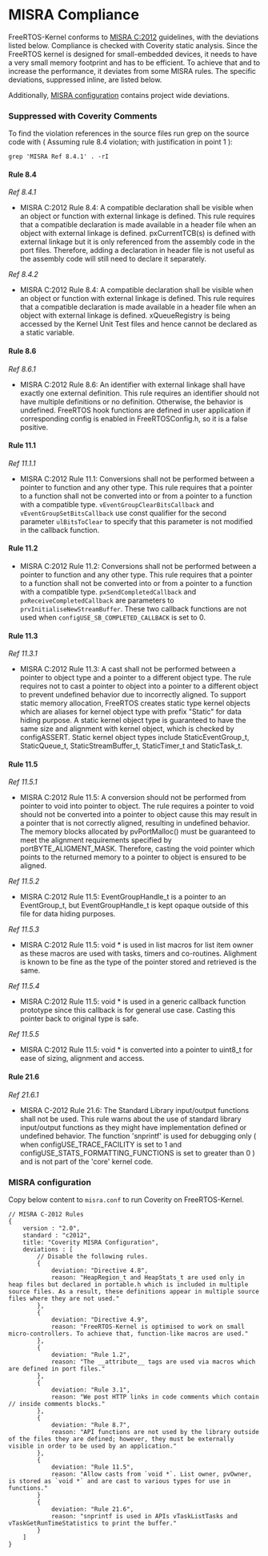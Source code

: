 # MISRA Compliance

FreeRTOS-Kernel conforms to [MISRA C:2012](https://www.misra.org.uk/misra-c)
guidelines, with the deviations listed below. Compliance is checked with
Coverity static analysis. Since the FreeRTOS kernel is designed for
small-embedded devices, it needs to have a very small memory footprint and
has to be efficient. To achieve that and to increase the performance, it
deviates from some MISRA rules. The specific deviations, suppressed inline,
are listed below.

Additionally, [MISRA configuration](#misra-configuration) contains project
wide deviations.

### Suppressed with Coverity Comments
To find the violation references in the source files run grep on the source code
with ( Assuming rule 8.4 violation; with justification in point 1 ):
```
grep 'MISRA Ref 8.4.1' . -rI
```

#### Rule 8.4

_Ref 8.4.1_

- MISRA C:2012 Rule 8.4: A compatible declaration shall be visible when an
        object or function with external linkage is defined.
        This rule requires that a compatible declaration is made available
        in a header file when an object with external linkage is defined.
        pxCurrentTCB(s) is defined with external linkage but it is only
        referenced from the assembly code in the port files. Therefore, adding
        a declaration in header file is not useful as the assembly code will
        still need to declare it separately.

_Ref 8.4.2_

- MISRA C:2012 Rule 8.4: A compatible declaration shall be visible when an
        object or function with external linkage is defined.
        This rule requires that a compatible declaration is made available
        in a header file when an object with external linkage is defined.
        xQueueRegistry is being accessed by the Kernel Unit Test files and
        hence cannot be declared as a static variable.

#### Rule 8.6

_Ref 8.6.1_

- MISRA C:2012 Rule 8.6: An identifier with external linkage shall have exactly
        one external definition.
        This rule requires an identifier should not have multiple definitions or
        no definition. Otherwise, the behavior is undefined. FreeRTOS hook functions
        are defined in user application if corresponding config is enabled in
        FreeRTOSConfig.h, so it is a false positive.


#### Rule 11.1

_Ref 11.1.1_

- MISRA C:2012 Rule 11.1: Conversions shall not be performed between a pointer to
        function and any other type.
        This rule requires that a pointer to a function shall not be converted into
        or from a pointer to a function with a compatible type.
        `vEventGroupClearBitsCallback` and `vEventGroupSetBitsCallback` use const
        qualifier for the second parameter `ulBitsToClear` to specify that this parameter
        is not modified in the callback function.

#### Rule 11.2

- MISRA C:2012 Rule 11.2: Conversions shall not be performed between a pointer to
        function and any other type.
        This rule requires that a pointer to a function shall not be converted into
        or from a pointer to a function with a compatible type.
        `pxSendCompletedCallback` and `pxReceiveCompletedCallback` are parameters to
        `prvInitialiseNewStreamBuffer`. These two callback functions are not used when
        `configUSE_SB_COMPLETED_CALLBACK` is set to 0.

#### Rule 11.3

_Ref 11.3.1_

- MISRA C:2012 Rule 11.3: A cast shall not be performed between a pointer to object
        type and a pointer to a different object type.
        The rule requires not to cast a pointer to object into a pointer to a
        different object to prevent undefined behavior due to incorrectly aligned.
        To support static memory allocation, FreeRTOS creates static type kernel
        objects which are aliases for kernel object type with prefix "Static" for
        data hiding purpose. A static kernel object type is guaranteed to have the
        same size and alignment with kernel object, which is checked by configASSERT.
        Static kernel object types include StaticEventGroup_t, StaticQueue_t,
        StaticStreamBuffer_t, StaticTimer_t and StaticTask_t.

#### Rule 11.5

_Ref 11.5.1_

- MISRA C:2012 Rule 11.5: A conversion should not be performed from pointer to
        void into pointer to object.
        The rule requires a pointer to void should not be converted into a pointer
        to object cause this may result in a pointer that is not correctly aligned,
        resulting in undefined behavior. The memory blocks allocated by pvPortMalloc()
        must be guaranteed to meet the alignment requirements specified by portBYTE_ALIGMENT_MASK.
        Therefore, casting the void pointer which points to the returned memory to
        a pointer to object is ensured to be aligned.

_Ref 11.5.2_

- MISRA C:2012 Rule 11.5: EventGroupHandle_t is a pointer to an EventGroup_t, but
        EventGroupHandle_t is kept opaque outside of this file for data hiding
        purposes.

_Ref 11.5.3_

- MISRA C:2012 Rule 11.5: void * is used in list macros for list item owner as these
        macros are used with tasks, timers and co-routines. Alighment is known to be
        fine as the type of the pointer stored and retrieved is the same.

_Ref 11.5.4_

- MISRA C:2012 Rule 11.5: void * is used in a generic callback function prototype since
        this callback is for general use case. Casting this pointer back to original
        type is safe.

_Ref 11.5.5_

- MISRA C:2012 Rule 11.5: void *  is converted into a pointer to uint8_t for ease of
        sizing, alignment and access.

#### Rule 21.6

_Ref 21.6.1_

- MISRA C-2012 Rule 21.6: The Standard Library input/output functions shall not
        be used.
        This rule warns about the use of standard library input/output functions
        as they might have implementation defined or undefined behavior. The function
        'snprintf' is used for debugging only ( when configUSE_TRACE_FACILITY is
        set to 1 and configUSE_STATS_FORMATTING_FUNCTIONS is set to greater than 0 )
        and is not part of the 'core' kernel code.

### MISRA configuration

Copy below content to `misra.conf` to run Coverity on FreeRTOS-Kernel.

```
// MISRA C-2012 Rules
{
    version : "2.0",
    standard : "c2012",
    title: "Coverity MISRA Configuration",
    deviations : [
        // Disable the following rules.
        {
            deviation: "Directive 4.8",
            reason: "HeapRegion_t and HeapStats_t are used only in heap files but declared in portable.h which is included in multiple source files. As a result, these definitions appear in multiple source files where they are not used."
        },
        {
            deviation: "Directive 4.9",
            reason: "FreeRTOS-Kernel is optimised to work on small micro-controllers. To achieve that, function-like macros are used."
        },
        {
            deviation: "Rule 1.2",
            reason: "The __attribute__ tags are used via macros which are defined in port files."
        },
        {
            deviation: "Rule 3.1",
            reason: "We post HTTP links in code comments which contain // inside comments blocks."
        },
        {
            deviation: "Rule 8.7",
            reason: "API functions are not used by the library outside of the files they are defined; however, they must be externally visible in order to be used by an application."
        },
        {
            deviation: "Rule 11.5",
            reason: "Allow casts from `void *`. List owner, pvOwner, is stored as `void *` and are cast to various types for use in functions."
        }
        {
            deviation: "Rule 21.6",
            reason: "snprintf is used in APIs vTaskListTasks and vTaskGetRunTimeStatistics to print the buffer."
        }
    ]
}
```
